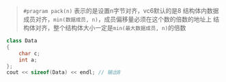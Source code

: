 > `#pragram pack(n)` 表示的是设置n字节对齐，vc6默认的是8
> 结构体内数据成员对齐，`min(数据成员, n)`，成员偏移量必须在这个数的倍数的地址上
> 结构体对齐，整个结构体大小一定是`min(最大数据成员, n)`的倍数

```cpp
class Data
{
    char c;
    int a;
};
cout << sizeof(Data) << endl; // 输出8
```